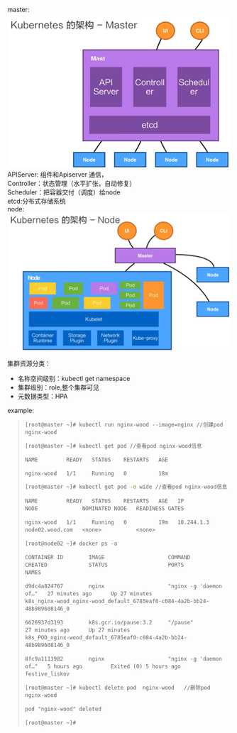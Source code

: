 master:  
![](/assets/master.PNG)  
    APIServer: 组件和Apiserver 通信，  
    Controller：状态管理（水平扩张，自动修复）  
    Scheduler：把容器交付（调度）给node  
    etcd:分布式存储系统  
node:  
![](/assets/node.PNG)

集群资源分类：

* 名称空间级别：kubectl get namespace
* 集群级别：role,整个集群可见
* 元数据类型：HPA 

example:

> `[root@master ~]# kubectl run nginx-wood --image=nginx //创建pod nginx-wood`
>
> `[root@master ~]# kubectl get pod //查看pod nginx-wood信息`
>
> `NAME         READY   STATUS    RESTARTS   AGE`
>
> `nginx-wood   1/1     Running   0          18m`
>
> ```bash
> [root@master ~]# kubectl get pod -o wide //查看pod nginx-wood信息
> ```
>
> `NAME         READY   STATUS    RESTARTS   AGE   IP           NODE              NOMINATED NODE   READINESS GATES`
>
> `nginx-wood   1/1     Running   0          19m   10.244.1.3   node02.wood.com   <none>           <none>`
>
> `[root@node02 ~]# docker ps -a`
>
> `CONTAINER ID        IMAGE                    COMMAND                  CREATED             STATUS                   PORTS               NAMES`
>
> `d9dc4a824767        nginx                    "nginx -g 'daemon of…"   27 minutes ago      Up 27 minutes                                k8s_nginx-wood_nginx-wood_default_6785eaf0-c084-4a2b-bb24-48b989608146_0`
>
> `6626937d3193        k8s.gcr.io/pause:3.2     "/pause"                 27 minutes ago      Up 27 minutes                                k8s_POD_nginx-wood_default_6785eaf0-c084-4a2b-bb24-48b989608146_0`
>
> `8fc9a1113982        nginx                    "nginx -g 'daemon of…"   5 hours ago         Exited (0) 5 hours ago                       festive_liskov`
>
> `[root@master ~]# kubectl delete pod  nginx-wood  
>  //删除pod nginx-wood`
>
> `pod "nginx-wood" deleted`
>
> `[root@master ~]#`



